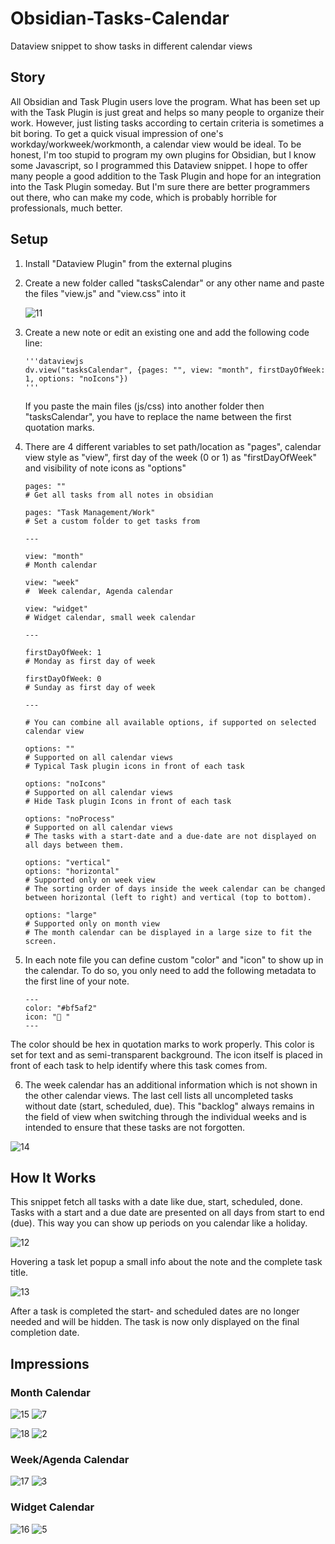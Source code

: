 # Obsidian-Tasks-Calendar
Dataview snippet to show tasks in different calendar views


## Story
All Obsidian and Task Plugin users love the program. What has been set up with the Task Plugin is just great and helps so many people to organize their work. However, just listing tasks according to certain criteria is sometimes a bit boring. To get a quick visual impression of one's workday/workweek/workmonth, a calendar view would be ideal. To be honest, I'm too stupid to program my own plugins for Obsidian, but I know some Javascript, so I programmed this Dataview snippet. I hope to offer many people a good addition to the Task Plugin and hope for an integration into the Task Plugin someday. But I'm sure there are better programmers out there, who can make my code, which is probably horrible for professionals, much better.


## Setup
1.  Install "Dataview Plugin" from the external plugins
2.  Create a new folder called "tasksCalendar" or any other name and paste the files "view.js" and "view.css" into it

    ![11](https://user-images.githubusercontent.com/59178587/195023158-99381088-0cc0-428e-8077-6ea66a388992.png)

3.  Create a new note or edit an existing one and add the following code line:

    ```
    '''dataviewjs
    dv.view("tasksCalendar", {pages: "", view: "month", firstDayOfWeek: 1, options: "noIcons"})
    '''
    ```
    
    If you paste the main files (js/css) into another folder then "tasksCalendar", you have to replace the name between the first quotation marks.
 
 4. There are 4 different variables to set path/location as "pages", calendar view style as "view", first day of the week (0 or 1) as "firstDayOfWeek" and visibility of note icons as "options"
 
    ```
    pages: ""
    # Get all tasks from all notes in obsidian
    
    pages: "Task Management/Work"
    # Set a custom folder to get tasks from
    
    ---
    
    view: "month"
    # Month calendar
    
    view: "week"
    #  Week calendar, Agenda calendar
    
    view: "widget"
    # Widget calendar, small week calendar
    
    ---
 
    firstDayOfWeek: 1
    # Monday as first day of week
    
    firstDayOfWeek: 0
    # Sunday as first day of week
    
    ---
 
    # You can combine all available options, if supported on selected calendar view
 
    options: ""
    # Supported on all calendar views
    # Typical Task plugin icons in front of each task
    
    options: "noIcons"
    # Supported on all calendar views
    # Hide Task plugin Icons in front of each task
    
    options: "noProcess"
    # Supported on all calendar views
    # The tasks with a start-date and a due-date are not displayed on all days between them.
    
    options: "vertical"
    options: "horizontal"
    # Supported only on week view
    # The sorting order of days inside the week calendar can be changed between horizontal (left to right) and vertical (top to bottom).
    
    options: "large"
    # Supported only on month view
    # The month calendar can be displayed in a large size to fit the screen.
    
    ```
    
5. In each note file you can define custom "color" and "icon" to show up in the calendar. To do so, you only need to add the following metadata to the first line of your note.

    ```
    ---
    color: "#bf5af2"
    icon: "🧫 "
    ---
    ```
    
The color should be hex in quotation marks to work properly. This color is set for text and as semi-transparent background. The icon itself is placed in front of each task to help identify where this task comes from.

6. The week calendar has an additional information which is not shown in the other calendar views. The last cell lists all uncompleted tasks without date (start, scheduled, due). This "backlog" always remains in the field of view when switching through the individual weeks and is intended to ensure that these tasks are not forgotten.

![14](https://user-images.githubusercontent.com/59178587/195046274-b6b9479b-09b0-4dab-bfd5-577977babb5a.png)



## How It Works
This snippet fetch all tasks with a date like due, start, scheduled, done. Tasks with a start and a due date are presented on all days from start to end (due). This way you can show up periods on you calendar like a holiday.

![12](https://user-images.githubusercontent.com/59178587/195025709-ffd2da28-25c9-4010-8637-cdbc5f948c72.png)

Hovering a task let popup a small info about the note and the complete task title.

![13](https://user-images.githubusercontent.com/59178587/195028049-21d46f18-aa87-4bf2-a07c-a1d08ac315ef.png)

After a task is completed the start- and scheduled dates are no longer needed and will be hidden. The task is now only displayed on the final completion date.



## Impressions

### Month Calendar
![15](https://user-images.githubusercontent.com/59178587/195291256-8079668d-cca3-4581-9795-93f9d5df9858.png)
![7](https://user-images.githubusercontent.com/59178587/195291631-193a3097-0726-4719-bbb5-6bc494a3f5d2.png)

![18](https://user-images.githubusercontent.com/59178587/195291344-99dac5d7-802b-40a8-8d6b-04a3be17e5d8.png)
![2](https://user-images.githubusercontent.com/59178587/195291931-571a5801-02ed-4bc0-bdb7-90db67a55fef.png)




### Week/Agenda Calendar
![17](https://user-images.githubusercontent.com/59178587/195292199-80ba52ae-0463-480f-9370-ae4688315fad.png)
![3](https://user-images.githubusercontent.com/59178587/195292211-308f4c52-ae80-475a-a127-c29d7eb6dbfd.png)


### Widget Calendar
![16](https://user-images.githubusercontent.com/59178587/195292466-db898e24-553c-4434-8b8c-8b1c6f1a47d3.png)
![5](https://user-images.githubusercontent.com/59178587/195292541-0b7e3bc5-f873-4a64-ab44-50fcc6d3cae3.png)


